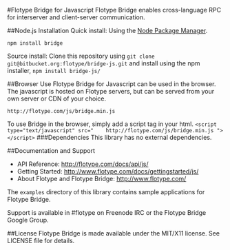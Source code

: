 #Flotype Bridge for Javascript
Flotype Bridge enables cross-language RPC for interserver and client-server communication.

##Node.js Installation
Quick install: Using the [Node Package Manager](http://npmjs.org).

    npm install bridge

Source install: Clone this repository using `git clone git@bitbucket.org:flotype/bridge-js.git` and install using the npm installer, `npm install bridge-js/`

##Browser Use
Flotype Bridge for Javascript can be used in the browser. The javascript is hosted on Flotype servers, but can be served from your own server or CDN of your choice.

    http://flotype.com/js/bridge.min.js
    
To use Bridge in the browser, simply add a script tag in your html. `<script type="text/javascript" src="    http://flotype.com/js/bridge.min.js
"></script>`
###Dependencies
This library has no external dependencies.

##Documentation and Support
* API Reference: http://flotype.com/docs/api/js/
* Getting Started: http://www.flotype.com/docs/gettingstarted/js/
* About Flotype and Flotype Bridge: http://www.flotype.com/

The `examples` directory of this library contains sample applications for Flotype Bridge.

Support is available in #flotype on Freenode IRC or the Flotype Bridge Google Group.


##License
Flotype Bridge is made available under the MIT/X11 license. See LICENSE file for details.

